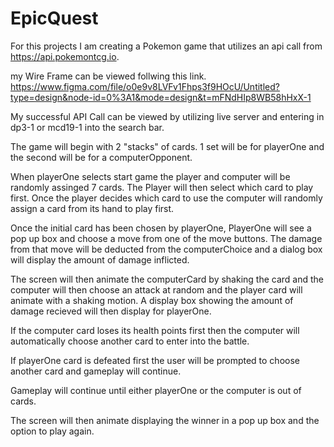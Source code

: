 # EpicQuest

For this projects I am creating a Pokemon game that utilizes an api call from https://api.pokemontcg.io.

my Wire Frame can be viewed follwing this link. 
https://www.figma.com/file/o0e9v8LVFv1Fhps3f9HOcU/Untitled?type=design&node-id=0%3A1&mode=design&t=mFNdHIp8WB58hHxX-1 

My successful API Call can be viewed by utilizing live server and entering in dp3-1 or mcd19-1 into the search bar. 

The game will begin with 2 "stacks" of cards. 1 set will be for playerOne and the second will be for a computerOpponent. 

When playerOne selects start game the player and computer will be randomly assinged 7 cards. The Player will then select which card to play first. Once the player decides which card to use the computer will randomly assign a card from its hand to play first. 

Once the initial card has been chosen by playerOne, PlayerOne will see a pop up box and choose a move from one of the move buttons. The damage from that move will be deducted from the computerChoice and a dialog box will display the amount of damage inflicted.

The screen will then animate the computerCard by shaking the card and the computer will then choose an attack at random and the player card will animate with a shaking motion. A display box showing the amount of damage recieved will then display for playerOne.

If the computer card loses its health points first then the computer will automatically choose another card to enter into the battle.

If playerOne card is defeated first the user will be prompted to choose another card and gameplay will continue. 

Gameplay will continue until either playerOne or the computer is out of cards.

The screen will then animate displaying the winner in a pop up box and the option to play again.